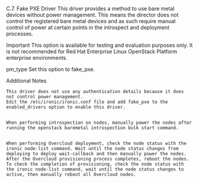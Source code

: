 

C.7. Fake PXE Driver
This driver provides a method to use bare metal devices without power management. This means the director does not control the registered bare metal devices and as such require manual control of power at certain points in the introspect and deployment processes.

Important
This option is available for testing and evaluation purposes only. It is not recommended for Red Hat Enterprise Linux OpenStack Platform enterprise environments.

pm_type
    Set this option to fake_pxe. 

Additional Notes

    This driver does not use any authentication details because it does not control power management.
    Edit the /etc/ironic/ironic.conf file and add fake_pxe to the enabled_drivers option to enable this driver.
    
    
    When performing introspection on nodes, manually power the nodes after running the openstack baremetal introspection bulk start command.
    
    
    When performing Overcloud deployment, check the node status with the ironic node-list command. Wait until the node status changes from deploying to deploy wait-callback and then manually power the nodes.
    After the Overcloud provisioning process completes, reboot the nodes. To check the completion of provisioning, check the node status with the ironic node-list command, wait until the node status changes to active, then manually reboot all Overcloud nodes. 
    
    
    
    
